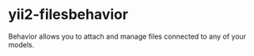 # yii2-filesbehavior
Behavior allows you to attach and manage files connected to any of your models.
